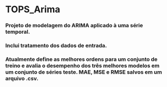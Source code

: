 # TOPS_Arima
### Projeto de modelagem do ARIMA aplicado à uma série temporal.
### Inclui tratamento dos dados de entrada.
### Atualmente define as melhores ordens para um conjunto de treino e avalia o desempenho dos três melhores modelos em um conjunto de séries teste. MAE, MSE e RMSE salvos em um arquivo .csv.
